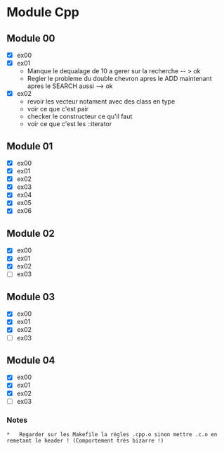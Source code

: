 # Module Cpp

## Module 00
- [x] ex00
- [x] ex01
   * Manque le dequalage de 10 a gerer sur la recherche -- > ok
   * Regler le probleme du double chevron apres le ADD maintenant apres le SEARCH aussi --> ok
- [x] ex02
    * revoir les vecteur notament avec des class en type
    * voir ce que c'est pair
    * checker le constructeur ce qu'il faut
    * voir ce que c'est les ::iterator

## Module 01
- [x] ex00
- [x] ex01
- [x] ex02
- [x] ex03
- [x] ex04
- [x] ex05
- [x] ex06

## Module 02
- [x] ex00
- [x] ex01
- [x] ex02
- [ ] ex03

## Module 03
- [x] ex00
- [x] ex01
- [x] ex02
- [ ] ex03

## Module 04
- [x] ex00
- [X] ex01
- [X] ex02
- [ ] ex03

### Notes
	*	Regarder sur les Makefile la règles .cpp.o sinon mettre .c.o en remetant le header ! (Comportement très bizarre !)
